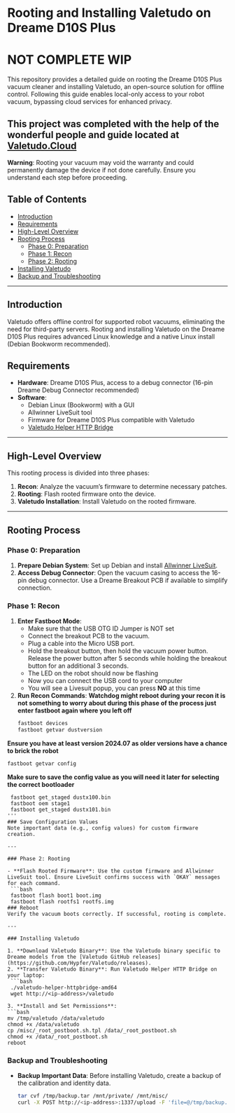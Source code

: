 # Rooting and Installing Valetudo on Dreame D10S Plus
# NOT COMPLETE WIP
This repository provides a detailed guide on rooting the Dreame D10S Plus vacuum cleaner and installing Valetudo, an open-source solution for offline control. Following this guide enables local-only access to your robot vacuum, bypassing cloud services for enhanced privacy. 

## **This project was completed with the help of the wonderful people and guide located at [Valetudo.Cloud](https://valetudo.cloud/)**

**Warning**: Rooting your vacuum may void the warranty and could permanently damage the device if not done carefully. Ensure you understand each step before proceeding.

## Table of Contents
- [Introduction](#introduction)
- [Requirements](#requirements)
- [High-Level Overview](#high-level-overview)
- [Rooting Process](#rooting-process)
  - [Phase 0: Preparation](#phase-0-preparation)
  - [Phase 1: Recon](#phase-1-recon)
  - [Phase 2: Rooting](#phase-2-rooting)
- [Installing Valetudo](#installing-valetudo)
- [Backup and Troubleshooting](#backup-and-troubleshooting)

---

## Introduction
Valetudo offers offline control for supported robot vacuums, eliminating the need for third-party servers. Rooting and installing Valetudo on the Dreame D10S Plus requires advanced Linux knowledge and a native Linux install (Debian Bookworm recommended).

## Requirements
- **Hardware**: Dreame D10S Plus, access to a debug connector (16-pin Dreame Debug Connector recommended)
- **Software**:
  - Debian Linux (Bookworm) with a GUI
  - Allwinner LiveSuit tool
  - Firmware for Dreame D10S Plus compatible with Valetudo
  - [Valetudo Helper HTTP Bridge](https://github.com/Hypfer/valetudo-helper-httpbridge)

---

## High-Level Overview
This rooting process is divided into three phases:

1. **Recon**: Analyze the vacuum’s firmware to determine necessary patches.
2. **Rooting**: Flash rooted firmware onto the device.
3. **Valetudo Installation**: Install Valetudo on the rooted firmware.

---

## Rooting Process

### Phase 0: Preparation
1. **Prepare Debian System**: Set up Debian and install [Allwinner LiveSuit](https://github.com/Hypfer/valetudo-sunxi-livesuit).
2. **Access Debug Connector**: Open the vacuum casing to access the 16-pin debug connector. Use a Dreame Breakout PCB if available to simplify connection.

### Phase 1: Recon
1. **Enter Fastboot Mode**:
   - Make sure that the USB OTG ID Jumper is NOT set
   - Connect the breakout PCB to the vacuum.
   - Plug a cable into the Micro USB port.
   - Hold the breakout button, then hold the vacuum power button. Release the power button after 5 seconds while holding the breakout button for an additional 3 seconds.
   - The LED on the robot should now be flashing
   - Now you can connect the USB cord to your computer
   - You will see a Livesuit popup, you can press **NO** at this time
2. **Run Recon Commands**:
   **Watchdog might reboot during your recon it is not something to worry about during this phase of the process just enter fastboot again where you left off**
   ```bash
   fastboot devices
   fastboot getvar dustversion
   ```
  **Ensure you have at least version 2024.07 as older versions have a chance to brick the robot**
   ```bash
   fastboot getvar config
  ```
  **Make sure to save the config value as you will need it later for selecting the correct bootloader**
  ```
   fastboot get_staged dustx100.bin
   fastboot oem stage1
   fastboot get_staged dustx101.bin
  '''
  ### Save Configuration Values
Note important data (e.g., config values) for custom firmware creation.

---

### Phase 2: Rooting

- **Flash Rooted Firmware**: Use the custom firmware and Allwinner LiveSuit tool. Ensure LiveSuit confirms success with `OKAY` messages for each command.
   ```bash
   fastboot flash boot1 boot.img
   fastboot flash rootfs1 rootfs.img
### Reboot
Verify the vacuum boots correctly. If successful, rooting is complete.

---

### Installing Valetudo

1. **Download Valetudo Binary**: Use the Valetudo binary specific to Dreame models from the [Valetudo GitHub releases](https://github.com/Hypfer/Valetudo/releases).
2. **Transfer Valetudo Binary**: Run Valetudo Helper HTTP Bridge on your laptop:
   ```bash
   ./valetudo-helper-httpbridge-amd64
   wget http://<ip-address>/valetudo
  
3. **Install and Set Permissions**:
  ```bash
  mv /tmp/valetudo /data/valetudo
  chmod +x /data/valetudo
  cp /misc/_root_postboot.sh.tpl /data/_root_postboot.sh
  chmod +x /data/_root_postboot.sh
  reboot
```
### Backup and Troubleshooting

- **Backup Important Data**: Before installing Valetudo, create a backup of the calibration and identity data.
   ```bash
   tar cvf /tmp/backup.tar /mnt/private/ /mnt/misc/
   curl -X POST http://<ip-address>:1337/upload -F 'file=@/tmp/backup.tar'
